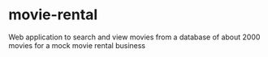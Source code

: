 # movie-rental
Web application to search and view movies from a database of about 2000 movies for a mock movie rental business
